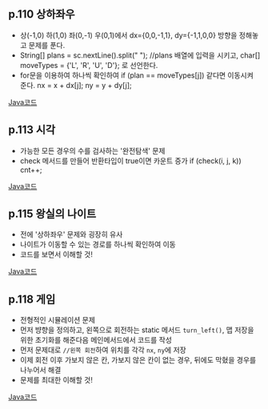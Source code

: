 ## p.110 상하좌우

- 상(-1,0) 하(1,0) 좌(0,-1) 우(0,1)에서 dx={0,0,-1,1}, dy={-1,1,0,0} 방향을 정해놓고 문제를 푼다.
- String[] plans = sc.nextLine().split(" "); //plans 배열에 입력을 시키고, char[] moveTypes = {'L', 'R', 'U', 'D'}; 로 선언한다.
- for문을 이용하여 하나씩 확인하여 if (plan == moveTypes[j]) 같다면 이동시켜 준다. nx = x + dx[j]; ny = y + dy[j];

[Java코드](https://github.com/azurealstn/coding-test/blob/master/implement/LRUD.java)

## p.113 시각

- 가능한 모든 경우의 수를 검사하는 '완전탐색' 문제
- check 메서드를 만들어 반환타입이 true이면 카운트 증가 if (check(i, j, k)) cnt++;

[Java코드](https://github.com/azurealstn/coding-test/blob/master/implement/time.java)

## p.115 왕실의 나이트

- 전에 '상하좌우' 문제와 굉장히 유사
- 나이트가 이동할 수 있는 경로를 하나씩 확인하여 이동
- 코드를 보면서 이해할 것!

[Java코드](https://github.com/azurealstn/coding-test/blob/master/implement/Night.java)

## p.118 게임

- 전형적인 시뮬레이션 문제
- 먼저 뱡향을 정의하고, 왼쪽으로 회전하는 static 메서드 `turn_left()`, 맵 저장을 위한 초기화를 해준다음 메인메서드에서 코드를 작성
- 먼저 문제대로 `//왼쪽 회전`하여 위치를 각각 `nx`, `ny`에 저장
- 이제 회전 이후 가보지 않은 칸, 가보지 않은 칸이 없는 경우, 뒤에도 막혔을 경우를 나누어서 해결
- 문제를 최대한 이해할 것!

[Java코드](https://github.com/azurealstn/coding-test/blob/master/implement/Game.java)
